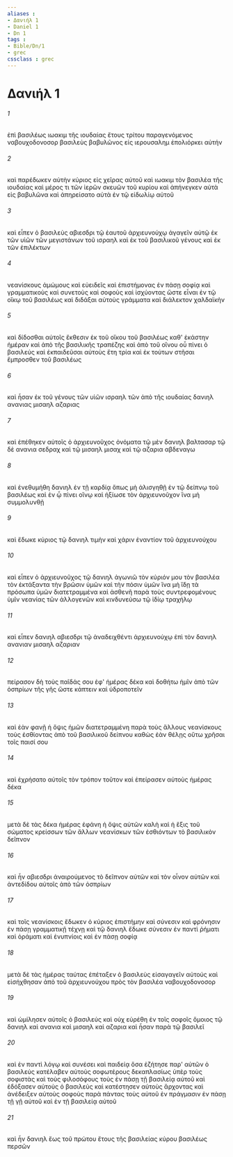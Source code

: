 ```yaml
---
aliases : 
- Δανιήλ 1
- Daniel 1
- Dn 1
tags : 
- Bible/Dn/1
- grec
cssclass : grec
---
```


# Δανιήλ 1

###### 1
ἐπὶ βασιλέως ιωακιμ τῆς ιουδαίας ἔτους τρίτου παραγενόμενος ναβουχοδονοσορ βασιλεὺς βαβυλῶνος εἰς ιερουσαλημ ἐπολιόρκει αὐτήν
###### 2
καὶ παρέδωκεν αὐτὴν κύριος εἰς χεῖρας αὐτοῦ καὶ ιωακιμ τὸν βασιλέα τῆς ιουδαίας καὶ μέρος τι τῶν ἱερῶν σκευῶν τοῦ κυρίου καὶ ἀπήνεγκεν αὐτὰ εἰς βαβυλῶνα καὶ ἀπηρείσατο αὐτὰ ἐν τῷ εἰδωλίῳ αὐτοῦ
###### 3
καὶ εἶπεν ὁ βασιλεὺς αβιεσδρι τῷ ἑαυτοῦ ἀρχιευνούχῳ ἀγαγεῖν αὐτῷ ἐκ τῶν υἱῶν τῶν μεγιστάνων τοῦ ισραηλ καὶ ἐκ τοῦ βασιλικοῦ γένους καὶ ἐκ τῶν ἐπιλέκτων
###### 4
νεανίσκους ἀμώμους καὶ εὐειδεῖς καὶ ἐπιστήμονας ἐν πάσῃ σοφίᾳ καὶ γραμματικοὺς καὶ συνετοὺς καὶ σοφοὺς καὶ ἰσχύοντας ὥστε εἶναι ἐν τῷ οἴκῳ τοῦ βασιλέως καὶ διδάξαι αὐτοὺς γράμματα καὶ διάλεκτον χαλδαϊκὴν
###### 5
καὶ δίδοσθαι αὐτοῖς ἔκθεσιν ἐκ τοῦ οἴκου τοῦ βασιλέως καθ' ἑκάστην ἡμέραν καὶ ἀπὸ τῆς βασιλικῆς τραπέζης καὶ ἀπὸ τοῦ οἴνου οὗ πίνει ὁ βασιλεύς καὶ ἐκπαιδεῦσαι αὐτοὺς ἔτη τρία καὶ ἐκ τούτων στῆσαι ἔμπροσθεν τοῦ βασιλέως
###### 6
καὶ ἦσαν ἐκ τοῦ γένους τῶν υἱῶν ισραηλ τῶν ἀπὸ τῆς ιουδαίας δανιηλ ανανιας μισαηλ αζαριας
###### 7
καὶ ἐπέθηκεν αὐτοῖς ὁ ἀρχιευνοῦχος ὀνόματα τῷ μὲν δανιηλ βαλτασαρ τῷ δὲ ανανια σεδραχ καὶ τῷ μισαηλ μισαχ καὶ τῷ αζαρια αβδεναγω
###### 8
καὶ ἐνεθυμήθη δανιηλ ἐν τῇ καρδίᾳ ὅπως μὴ ἀλισγηθῇ ἐν τῷ δείπνῳ τοῦ βασιλέως καὶ ἐν ᾧ πίνει οἴνῳ καὶ ἠξίωσε τὸν ἀρχιευνοῦχον ἵνα μὴ συμμολυνθῇ
###### 9
καὶ ἔδωκε κύριος τῷ δανιηλ τιμὴν καὶ χάριν ἐναντίον τοῦ ἀρχιευνούχου
###### 10
καὶ εἶπεν ὁ ἀρχιευνοῦχος τῷ δανιηλ ἀγωνιῶ τὸν κύριόν μου τὸν βασιλέα τὸν ἐκτάξαντα τὴν βρῶσιν ὑμῶν καὶ τὴν πόσιν ὑμῶν ἵνα μὴ ἴδῃ τὰ πρόσωπα ὑμῶν διατετραμμένα καὶ ἀσθενῆ παρὰ τοὺς συντρεφομένους ὑμῖν νεανίας τῶν ἀλλογενῶν καὶ κινδυνεύσω τῷ ἰδίῳ τραχήλῳ
###### 11
καὶ εἶπεν δανιηλ αβιεσδρι τῷ ἀναδειχθέντι ἀρχιευνούχῳ ἐπὶ τὸν δανιηλ ανανιαν μισαηλ αζαριαν
###### 12
πείρασον δὴ τοὺς παῖδάς σου ἐφ' ἡμέρας δέκα καὶ δοθήτω ἡμῖν ἀπὸ τῶν ὀσπρίων τῆς γῆς ὥστε κάπτειν καὶ ὑδροποτεῖν
###### 13
καὶ ἐὰν φανῇ ἡ ὄψις ἡμῶν διατετραμμένη παρὰ τοὺς ἄλλους νεανίσκους τοὺς ἐσθίοντας ἀπὸ τοῦ βασιλικοῦ δείπνου καθὼς ἐὰν θέλῃς οὕτω χρῆσαι τοῖς παισί σου
###### 14
καὶ ἐχρήσατο αὐτοῖς τὸν τρόπον τοῦτον καὶ ἐπείρασεν αὐτοὺς ἡμέρας δέκα
###### 15
μετὰ δὲ τὰς δέκα ἡμέρας ἐφάνη ἡ ὄψις αὐτῶν καλὴ καὶ ἡ ἕξις τοῦ σώματος κρείσσων τῶν ἄλλων νεανίσκων τῶν ἐσθιόντων τὸ βασιλικὸν δεῖπνον
###### 16
καὶ ἦν αβιεσδρι ἀναιρούμενος τὸ δεῖπνον αὐτῶν καὶ τὸν οἶνον αὐτῶν καὶ ἀντεδίδου αὐτοῖς ἀπὸ τῶν ὀσπρίων
###### 17
καὶ τοῖς νεανίσκοις ἔδωκεν ὁ κύριος ἐπιστήμην καὶ σύνεσιν καὶ φρόνησιν ἐν πάσῃ γραμματικῇ τέχνῃ καὶ τῷ δανιηλ ἔδωκε σύνεσιν ἐν παντὶ ῥήματι καὶ ὁράματι καὶ ἐνυπνίοις καὶ ἐν πάσῃ σοφίᾳ
###### 18
μετὰ δὲ τὰς ἡμέρας ταύτας ἐπέταξεν ὁ βασιλεὺς εἰσαγαγεῖν αὐτούς καὶ εἰσήχθησαν ἀπὸ τοῦ ἀρχιευνούχου πρὸς τὸν βασιλέα ναβουχοδονοσορ
###### 19
καὶ ὡμίλησεν αὐτοῖς ὁ βασιλεύς καὶ οὐχ εὑρέθη ἐν τοῖς σοφοῖς ὅμοιος τῷ δανιηλ καὶ ανανια καὶ μισαηλ καὶ αζαρια καὶ ἦσαν παρὰ τῷ βασιλεῖ
###### 20
καὶ ἐν παντὶ λόγῳ καὶ συνέσει καὶ παιδείᾳ ὅσα ἐζήτησε παρ' αὐτῶν ὁ βασιλεύς κατέλαβεν αὐτοὺς σοφωτέρους δεκαπλασίως ὑπὲρ τοὺς σοφιστὰς καὶ τοὺς φιλοσόφους τοὺς ἐν πάσῃ τῇ βασιλείᾳ αὐτοῦ καὶ ἐδόξασεν αὐτοὺς ὁ βασιλεὺς καὶ κατέστησεν αὐτοὺς ἄρχοντας καὶ ἀνέδειξεν αὐτοὺς σοφοὺς παρὰ πάντας τοὺς αὐτοῦ ἐν πράγμασιν ἐν πάσῃ τῇ γῇ αὐτοῦ καὶ ἐν τῇ βασιλείᾳ αὐτοῦ
###### 21
καὶ ἦν δανιηλ ἕως τοῦ πρώτου ἔτους τῆς βασιλείας κύρου βασιλέως περσῶν
